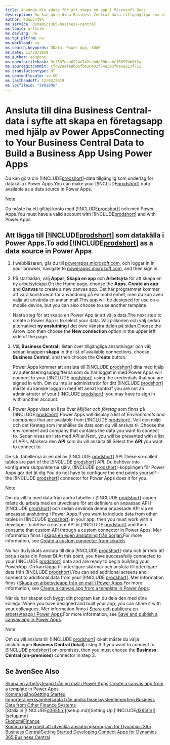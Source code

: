 ```yaml
---
title: Använda din adata för att skapa en app | Microsoft Docs
description: Du kan göra dina Business Central-data tillgängliga som datakälla och ange en OData-URL för dina webbtjänster för att skapa en företagsapp med Power Apps.
author: edupont04
ms.service: dynamics365-business-central
ms.topic: article
ms.devlang: na
ms.tgt_pltfrm: na
ms.workload: na
ms.search.keywords: OData, Power App, SOAP
ms.date: 11/20/2019
ms.author: edupont
ms.openlocfilehash: 9cf587dca8224e742ecbde30bcabc35697bb6f2a
ms.sourcegitcommit: cfc92eefa8b06fb426482f54e393f0e6e222f712
ms.translationtype: HT
ms.contentlocale: sv-SE
ms.lasthandoff: 12/03/2019
ms.locfileid: "2881006"
---
```

# <a name="connecting-to-your-business-central-data-to-build-a-business-app-using-power-apps"></a><span data-ttu-id="f0fd2-103">Ansluta till dina Business Central-data i syfte att skapa en företagsapp med hjälp av Power Apps</span><span class="sxs-lookup"><span data-stu-id="f0fd2-103">Connecting to Your Business Central Data to Build a Business App Using Power Apps</span></span>

<span data-ttu-id="f0fd2-104">Du kan göra din [!INCLUDE[prodshort](includes/prodshort.md)]-data tillgänglig som underlag för datakälla i Power Apps.</span><span class="sxs-lookup"><span data-stu-id="f0fd2-104">You can make your [!INCLUDE[prodshort](includes/prodshort.md)] data available as a data source in Power Apps.</span></span>  

> [!NOTE]  
> <span data-ttu-id="f0fd2-105">Du måste ha ett giltigt konto med [!INCLUDE[prodshort](includes/prodshort.md)] och med Power Apps.</span><span class="sxs-lookup"><span data-stu-id="f0fd2-105">You must have a valid account with [!INCLUDE[prodshort](includes/prodshort.md)] and with Power Apps.</span></span>  

## <a name="to-add-includeprodshortincludesprodshortmd-as-a-data-source-in-power-apps"></a><span data-ttu-id="f0fd2-106">Att lägga till [!INCLUDE[prodshort](includes/prodshort.md)] som datakälla i Power Apps.</span><span class="sxs-lookup"><span data-stu-id="f0fd2-106">To add [!INCLUDE[prodshort](includes/prodshort.md)] as a data source in Power Apps</span></span>

1. <span data-ttu-id="f0fd2-107">I webbläsaren, går du till [powerapps.microsoft.com](https://powerapps.microsoft.com/), och loggar in.</span><span class="sxs-lookup"><span data-stu-id="f0fd2-107">In your browser, navigate to [powerapps.microsoft.com](https://powerapps.microsoft.com/), and then sign in.</span></span>
2. <span data-ttu-id="f0fd2-108">På startsidan, välj **Appar**, **Skapa en app** och **Arbetsyta** för att skapa en ny arbetsyteapp.</span><span class="sxs-lookup"><span data-stu-id="f0fd2-108">On the Home page, choose the **Apps**, **Create an app** and **Canvas** to create a new canvas app.</span></span> <span data-ttu-id="f0fd2-109">Det här programmet kommer att vara konstruerat för användning på en mobil enhet, men du kan även välja att använda en annan mall.</span><span class="sxs-lookup"><span data-stu-id="f0fd2-109">This app will be designed for use on a mobile device, but you can also choose to use another template.</span></span>

    <span data-ttu-id="f0fd2-110">Nästa steg för att skapa en Power App är att välja data.</span><span class="sxs-lookup"><span data-stu-id="f0fd2-110">The next step to create a Power App is to select your data.</span></span> <span data-ttu-id="f0fd2-111">Välj pilikonen och välj sedan alternativet **ny anslutning** i det övre vänstra delen på sidan.</span><span class="sxs-lookup"><span data-stu-id="f0fd2-111">Choose the Arrow icon then choose the **New connection** option in the upper left side of the page.</span></span>
3. <span data-ttu-id="f0fd2-112">Välj **Business Central** i listan över tillgängliga anslutningar och välj sedan knappen **skapa**.</span><span class="sxs-lookup"><span data-stu-id="f0fd2-112">In the list of available connections, choose **Business Central**, and then choose the **Create** button.</span></span>

    <span data-ttu-id="f0fd2-113">Power Apps kommer att ansluta till [!INCLUDE [prodshort](includes/prodshort.md)] dina med hjälp av autentiseringsuppgifterna som du har loggat in med.</span><span class="sxs-lookup"><span data-stu-id="f0fd2-113">Power Apps will connect to your [!INCLUDE [prodshort](includes/prodshort.md)] using the credentials that you are signed in with.</span></span> <span data-ttu-id="f0fd2-114">Om du inte är administratör för ditt [!INCLUDE [prodshort](includes/prodshort.md)] måste du kanske logga in med ett annat konto.</span><span class="sxs-lookup"><span data-stu-id="f0fd2-114">If you are not an administrator of your [!INCLUDE [prodshort](includes/prodshort.md)], you may have to sign in with another account.</span></span>  

4. <span data-ttu-id="f0fd2-115">Power Apps visar en lista över *Miljöer och företag* som finns på [!INCLUDE [prodshort](includes/prodshort.md)].</span><span class="sxs-lookup"><span data-stu-id="f0fd2-115">Power Apps will display a list of *Environments and companies* that are available from [!INCLUDE [prodshort](includes/prodshort.md)].</span></span> <span data-ttu-id="f0fd2-116">Välj den miljö och det företag som innehåller de data som du vill ansluta till.</span><span class="sxs-lookup"><span data-stu-id="f0fd2-116">Choose the environment and company that contains the data you want to connect to.</span></span> <span data-ttu-id="f0fd2-117">Sedan visas en lista med API:er.</span><span class="sxs-lookup"><span data-stu-id="f0fd2-117">Next, you will be presented with a list of APIs.</span></span> <span data-ttu-id="f0fd2-118">Markera den **API** som du vill ansluta till.</span><span class="sxs-lookup"><span data-stu-id="f0fd2-118">Select the **API** you want to connect to.</span></span>

<span data-ttu-id="f0fd2-119">De s.k. tabellerna är en del av [!INCLUDE [prodshort](includes/prodshort.md)] API.</span><span class="sxs-lookup"><span data-stu-id="f0fd2-119">These so-called tables are part of the [!INCLUDE [prodshort](includes/prodshort.md)] API.</span></span> <span data-ttu-id="f0fd2-120">Du behöver inte konfigurera slutpunkterna själv, [!INCLUDE [prodshort](includes/prodshort.md)]-kopplingen för Power Apps gör det åt dig.</span><span class="sxs-lookup"><span data-stu-id="f0fd2-120">You do not have to configure the end points yourself - the [!INCLUDE [prodshort](includes/prodshort.md)] connector for Power Apps does it for you.</span></span>  

> [!NOTE]
> <span data-ttu-id="f0fd2-121">Om du vill ta med data från andra tabeller i [!INCLUDE [prodshort](includes/prodshort.md)]-appen måste du arbeta med en utvecklare för att definiera en anpassad API i [!INCLUDE [prodshort](includes/prodshort.md)] och sedan använda denna anpassade API via en anpassad anslutning i Power Apps.</span><span class="sxs-lookup"><span data-stu-id="f0fd2-121">If you want to include data from other tables in [!INCLUDE [prodshort](includes/prodshort.md)] in your app, then you must work with a developer to define a custom API in [!INCLUDE [prodshort](includes/prodshort.md)] and then consume that custom API through a custom connector in Power Apps.</span></span> <span data-ttu-id="f0fd2-122">Mer information finns i [skapa en egen anslutning från början.](/connectors/custom-connectors/define-blank)</span><span class="sxs-lookup"><span data-stu-id="f0fd2-122">For more information, see [Create a custom connector from scratch](/connectors/custom-connectors/define-blank).</span></span>  

<span data-ttu-id="f0fd2-123">Nu har du lyckats ansluta till dina [!INCLUDE [prodshort](includes/prodshort.md)]-data och är redo att börja skapa din Power BI.</span><span class="sxs-lookup"><span data-stu-id="f0fd2-123">At this point, you have successfully connected to your [!INCLUDE [prodshort](includes/prodshort.md)] data and are ready to begin building your PowerApp.</span></span> <span data-ttu-id="f0fd2-124">Du kan lägga till ytterligare skärmar och ansluta till ytterligare data från [!INCLUDE [prodshort](includes/prodshort.md)].</span><span class="sxs-lookup"><span data-stu-id="f0fd2-124">You can add additional screens and connect to additional data from your [!INCLUDE [prodshort](includes/prodshort.md)].</span></span> <span data-ttu-id="f0fd2-125">Mer information finns i [Skapa en arbetsyteapp från en mall i Power Apps](/powerapps/maker/canvas-apps/get-started-test-drive).</span><span class="sxs-lookup"><span data-stu-id="f0fd2-125">For more information, see [Create a canvas app from a template in Power Apps](/powerapps/maker/canvas-apps/get-started-test-drive).</span></span>  

<span data-ttu-id="f0fd2-126">När du har skapat och byggt ditt program kan du dela den med dina kollegor.</span><span class="sxs-lookup"><span data-stu-id="f0fd2-126">When you have designed and built your app, you can share it with your colleagues.</span></span> <span data-ttu-id="f0fd2-127">Mer information finns i [Spara och publicera en arbetsyteapp i Power Apps](/powerapps/maker/canvas-apps/save-publish-app).</span><span class="sxs-lookup"><span data-stu-id="f0fd2-127">For more information, see [Save and publish a canvas app in Power Apps](/powerapps/maker/canvas-apps/save-publish-app).</span></span>  

> [!NOTE]
> <span data-ttu-id="f0fd2-128">Om du vill ansluta till [!INCLUDE [prodshort](includes/prodshort.md)] lokalt måste du välja anslutningen **Business Central (lokal)** i steg 3.</span><span class="sxs-lookup"><span data-stu-id="f0fd2-128">If you want to connect to [!INCLUDE [prodshort](includes/prodshort.md)] on-premises, then you must choose the **Business Central (on-premises)** connector in step 3.</span></span>  

## <a name="see-also"></a><span data-ttu-id="f0fd2-129">Se även</span><span class="sxs-lookup"><span data-stu-id="f0fd2-129">See Also</span></span>

<span data-ttu-id="f0fd2-130">[Skapa en arbetsyteapp från en mall i Power Apps](/powerapps/maker/canvas-apps/get-started-test-drive).</span><span class="sxs-lookup"><span data-stu-id="f0fd2-130">[Create a canvas app from a template in Power Apps](/powerapps/maker/canvas-apps/get-started-test-drive)</span></span>  
[<span data-ttu-id="f0fd2-131">Komma igång</span><span class="sxs-lookup"><span data-stu-id="f0fd2-131">Getting Started</span></span>](product-get-started.md)  
[<span data-ttu-id="f0fd2-132">Importera verksamhetsdata från andra finanssystem</span><span class="sxs-lookup"><span data-stu-id="f0fd2-132">Importing Business Data from Other Finance Systems</span></span>](across-import-data-configuration-packages.md)  
<span data-ttu-id="f0fd2-133">[Ställa in [!INCLUDE[d365fin](includes/d365fin_md.md)]](setup.md)</span><span class="sxs-lookup"><span data-stu-id="f0fd2-133">[Setting Up [!INCLUDE[d365fin](includes/d365fin_md.md)]](setup.md)</span></span>  
[<span data-ttu-id="f0fd2-134">Ekonomi</span><span class="sxs-lookup"><span data-stu-id="f0fd2-134">Finance</span></span>](finance.md)  
[<span data-ttu-id="f0fd2-135">Komma igång med att utveckla anslutningsprogram för Dynamics 365 Business Central</span><span class="sxs-lookup"><span data-stu-id="f0fd2-135">Getting Started Developing Connect Apps for Dynamics 365 Business Central</span></span>](/dynamics365/business-central/dev-itpro/developer/devenv-develop-connect-apps)  
